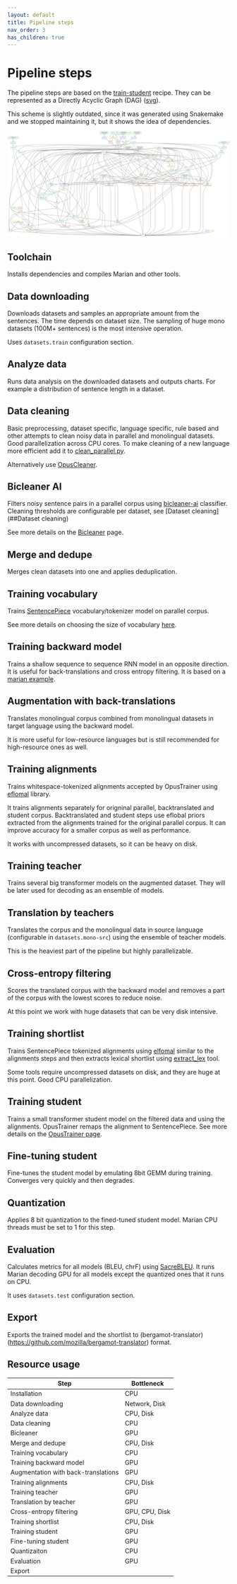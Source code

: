 ```yaml
---
layout: default
title: Pipeline steps
nav_order: 3
has_children: true
---
```


# Pipeline steps

The pipeline steps are based on the [train-student](https://github.com/browsermt/students/tree/master/train-student)
recipe.
They can be represented as a Directly Acyclic Graph (DAG) ([svg](img/DAG.svg)).

This scheme is slightly outdated, since it was generated using Snakemake and we stopped maintaining it,
but it shows the idea of dependencies.

![DAG](img/DAG.svg)

## Toolchain

Installs dependencies and compiles Marian and other tools.

## Data downloading

Downloads datasets and samples an appropriate amount from the sentences. The time
depends on dataset size. The sampling of huge mono datasets (100M+ sentences) is the most intensive operation.

Uses `datasets.train` configuration section.

## Analyze data

Runs data analysis on the downloaded datasets and outputs charts.
For example a distribution of sentence length in a dataset.

## Data cleaning

Basic preprocessing, dataset specific, language specific, rule based and other attempts to clean noisy data in parallel
and monolingual datasets.
Good parallelization across CPU cores. To make cleaning of a new language more efficient add it
to [clean_parallel.py](https://github.com/mozilla/firefox-translations-training/tree/main/pipeline/clean/tools/clean_parallel.py).

Alternatively use [OpusCleaner](cleaning.md#opuscleaner).

## Bicleaner AI

Filters noisy sentence pairs in a parallel corpus using [bicleaner-ai](https://github.com/bitextor/bicleaner-ai)
classifier.
Cleaning thresholds are configurable per dataset, see [Dataset cleaning](##Dataset cleaning)

See more details on the [Bicleaner](bicleaner.md) page.

## Merge and dedupe

Merges clean datasets into one and applies deduplication.

## Training vocabulary

Trains [SentencePiece](https://github.com/google/sentencepiece) vocabulary/tokenizer model on parallel corpus.

See more details on choosing the size of vocabulary [here](vocab-size.md).

## Training backward model

Trains a shallow sequence to sequence RNN model in an opposite direction. It is useful for back-translations and cross
entropy filtering.
It is based on
a [marian example](https://github.com/marian-nmt/marian-examples/tree/master/training-basics-sentencepiece).

## Augmentation with back-translations

Translates monolingual corpus combined from monolingual datasets in target language using the backward model.

It is more useful for low-resource languages but is still recommended for high-resource ones as well.

## Training alignments

Trains whitespace-tokenized alignments accepted by OpusTrainer using [eflomal](https://github.com/robertostling/eflomal)
library.

It trains alignments separately for origninal parallel, backtranslated and student corpus.
Backtranslated and student steps use eflobal priors extracted from the alignments trained for the original parallel
corpus.
It can improve accuracy for a smaller corpus as well as performance.

It works with uncompressed datasets, so it can be heavy on disk.

## Training teacher

Trains several big transformer models on the augmented dataset. They will be later used for decoding as an ensemble of
models.

## Translation by teachers

Translates the corpus and the monolingual data in source language (configurable in `datasets.mono-src`) using the
ensemble of teacher models.

This is the heaviest part of the pipeline but highly parallelizable.

## Cross-entropy filtering

Scores the translated corpus with the backward model and removes a part of the corpus with the lowest scores to reduce
noise.

At this point we work with huge datasets that can be very disk intensive.

## Training shortlist

Trains SentencePiece tokenized alignments using [elfomal](https://github.com/robertostling/eflomal) similar to the
alignments steps and then
extracts lexical shortlist using [extract_lex](https://github.com/marian-nmt/extract-lex) tool.

Some tools require uncompressed datasets on disk, and they are huge at this point. Good CPU parallelization.

## Training student

Trains a small transformer student model on the filtered data and using the alignments.
OpusTrainer remaps the alignment to SentencePiece. See more details on the [OpusTrainer page](opus-trainer.md).

## Fine-tuning student

Fine-tunes the student model by emulating 8bit GEMM during training.
Converges very quickly and then degrades.

## Quantization

Applies 8 bit quantization to the fined-tuned student model.
Marian CPU threads must be set to 1 for this step.

## Evaluation

Calculates metrics for all models (BLEU, chrF) using [SacreBLEU](https://github.com/mjpost/sacrebleu).
It runs Marian decoding GPU for all models except the quantized ones that it runs on CPU.

It uses `datasets.test` configuration section.

## Export

Exports the trained model and the shortlist to (bergamot-translator)(https://github.com/mozilla/bergamot-translator)
format.

## Resource usage

 Step                                | Bottleneck     
-------------------------------------|----------------
 Installation                        | CPU            
 Data downloading                    | Network, Disk  
 Analyze data                        | CPU, Disk      
 Data cleaning                       | CPU            
 Bicleaner                           | GPU            
 Merge and dedupe                    | CPU, Disk      
 Training vocabulary                 | CPU            
 Training backward model             | GPU            
 Augmentation with back-translations | GPU            
 Training alignments                 | CPU, Disk      
 Training teacher                    | GPU            
 Translation by teacher              | GPU            
 Cross-entropy filtering             | GPU, CPU, Disk 
 Training shortlist                  | CPU, Disk      
 Training student                    | GPU            
 Fine-tuning student                 | GPU            
 Quantizaiton                        | CPU            
 Evaluation                          | GPU            
 Export                              |                                                                 

